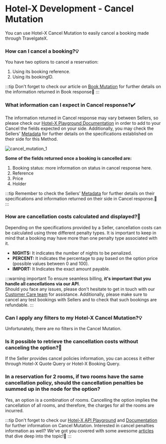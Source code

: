 ﻿---
sidebar_position: 1
---

# Hotel-X Development - Cancel Mutation

You can use Hotel-X Cancel Mutation to easily cancel a booking made through TravelgateX.

### How can I cancel a booking?💡
You have two options to cancel a reservation:
1. Using its booking reference.
1. Using its bookingID.

:::tip
Don't forget to check our article on [Book Mutation](/kb/our-products/are-you-a-buyer/our-methods/booking-flow/book/hotel-x-development-book-mutation) for further details on the information returned in Book response🚀
:::

### What information can I expect in Cancel response?✔️
The information returned in Cancel response may vary between Sellers, so please check our [Hotel-X Playground Documentation](/playground) in order to add to your Cancel the fields expected on your side. Additionally, you may check the Sellers' [Metadata](/kb/our-products/are-you-a-buyer/our-methods/static-content/hotel-x-metadata-query) for further details on the specifications established on their side for this Method.

![cancel_mutation_1](https://storage.travelgate.com/kbase/cancel_mutation_1.jpg)


**Some of the fields returned once a booking is cancelled are:**
1. Booking status: more information on status in cancel response here.
1. Reference
1. Price
1. Holder

:::tip
Remember to check the Sellers' [Metadata](/kb/our-products/are-you-a-buyer/our-methods/static-content/hotel-x-metadata-query) for further details on their specifications and information returned on their side in Cancel response.🔎
:::

### How are cancellation costs calculated and displayed?🔢
Depending on the specifications provided by a Seller, cancellation costs can be calculated using three different penalty types. It is important to keep in mind that a booking may have more than one penalty type associated with it.

- **NIGHTS:** It indicates the number of nights to be penalized.
- **PERCENT:** It indicates the percentage to pay based on the option price (possible values between 0 and 100).
- **IMPORT:** It Indicates the exact amount payable.

:::warning important
To ensure seamless billing, **it's important that you handle all cancellations via our API**.  
Should you face any issues, please don't hesitate to get in touch with our [Customer Care team](https://app.travelgatex.com/tickets) for assistance. Additionally, please make sure to cancel any test bookings with Sellers and to check that such bookings are refundable.
:::

### Can I apply any filters to my Hotel-X Cancel Mutation?💡
Unfortunately, there are no filters in the Cancel Mutation.

### Is it possible to retrieve the cancellation costs without canceling the option?🔎
If the Seller provides cancel policies information, you can access it either through Hotel-X Quote Query or Hotel-X Booking Query.

### In a reservation for 2 rooms, if two rooms have the same cancellation policy, should the cancellation penalties be summed up in the node for the option?  
Yes, an option is a combination of rooms. Cancelling the option implies the cancellation of all rooms, and therefore, the charges for all the rooms are incurred.
 
:::tip
Don't forget to check our [Hotel-X API Playground](/playground) and [Documentation](/docs/apis/for-buyers/hotel-x-pull-buyers-api/booking-management/cancel) for further information on Cancel Mutation. Interested in cancel penalties information as well? We've got you covered with some awesome [articles](/kb/faqs/faqs-cancel-policies/hotel-buyers-api-cancel-policies) that dive deep into the topic!🚀
:::
